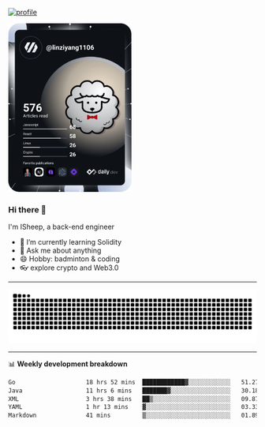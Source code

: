 [![profile](https://user-images.githubusercontent.com/54968314/208005045-e4b42f3b-833d-4242-bfcc-e764865553a2.svg)](https://www.calligrapher.ai/)

<a href="https://app.daily.dev/linziyang1106"><img src="/devcard.png" width="250" alt="ISheep's Dev Card"/></a>

### Hi there 🐏

I'm ISheep, a back-end engineer

- 🔭 I’m currently learning Solidity
- 💬 Ask me about anything
- 😄 Hobby: badminton & coding
- 👓 explore crypto and Web3.0

-------

![](https://raw.githubusercontent.com/ISheepp/ISheepp/output/github-contribution-grid-snake.svg)

-------

📊 **Weekly development breakdown**
<!--START_SECTION:waka-->

```txt
Go                    18 hrs 52 mins  ████████████▓░░░░░░░░░░░░   51.27 %
Java                  11 hrs 6 mins   ███████▓░░░░░░░░░░░░░░░░░   30.18 %
XML                   3 hrs 38 mins   ██▒░░░░░░░░░░░░░░░░░░░░░░   09.87 %
YAML                  1 hr 13 mins    ▓░░░░░░░░░░░░░░░░░░░░░░░░   03.33 %
Markdown              41 mins         ▒░░░░░░░░░░░░░░░░░░░░░░░░   01.89 %
```

<!--END_SECTION:waka-->
